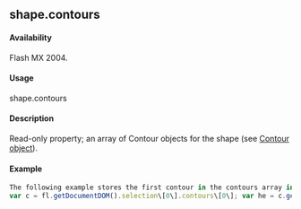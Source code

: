 ## shape.contours

#### Availability

Flash MX 2004.

#### Usage

shape.contours

#### Description

Read-only property; an array of Contour objects for the shape (see [Contour object](../Contour_object/contour_summary.md)).

#### Example

```javascript
The following example stores the first contour in the contours array in the *c* variable and then stores the [HalfEdge](#_bookmark644) [object](#_bookmark644) of that contour in the he variable:
var c = fl.getDocumentDOM().selection\[0\].contours\[0\]; var he = c.getHalfEdge();

```